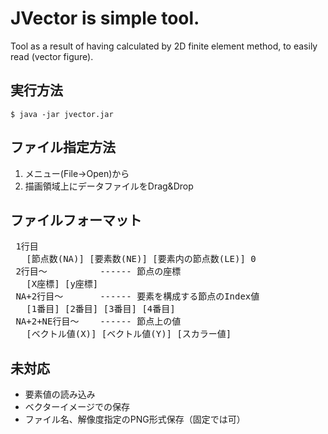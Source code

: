 JVector is simple tool.
======================

Tool as a result of having calculated by 2D finite element method, to easily read (vector figure). 

実行方法
-------

    $ java -jar jvector.jar

ファイル指定方法
---------------

1. メニュー(File->Open)から
2. 描画領域上にデータファイルをDrag&Drop

ファイルフォーマット
------------------

<pre>
 1行目
   [節点数(NA)] [要素数(NE)] [要素内の節点数(LE)] 0
 2行目〜          ------ 節点の座標
   [X座標] [y座標]
 NA+2行目〜       ------ 要素を構成する節点のIndex値
   [1番目] [2番目] [3番目] [4番目]
 NA+2+NE行目〜    ------ 節点上の値
   [ベクトル値(X)] [ベクトル値(Y)] [スカラー値]
</pre>

未対応
------

* 要素値の読み込み
* ベクターイメージでの保存
* ファイル名、解像度指定のPNG形式保存（固定では可）
